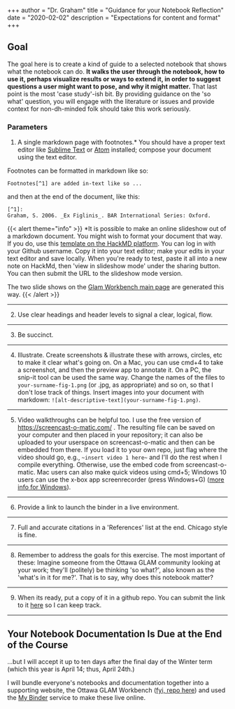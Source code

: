 +++
author = "Dr. Graham"
title = "Guidance for your Notebook Reflection"
date = "2020-02-02"
description = "Expectations for content and format"
+++

## Goal

The goal here is to create a kind of guide to a selected notebook that shows what the notebook can do. **It walks the user through the notebook, how to use it, perhaps visualize results or ways to extend it, in order to suggest questions a user might want to pose, and why it might matter.** That last point is the most 'case study'-ish bit. By providing guidance on the 'so what' question, you will engage with the literature or issues and provide context for non-dh-minded folk should take this work seriously.

### Parameters

1. A single markdown page with footnotes.* You should have a proper text editor like [Sublime Text](https://www.sublimetext.com/) or [Atom](https://atom.io/) installed; compose your document using the text editor.

Footnotes can be formatted in markdown like so:

`Footnotes[^1] are added in-text like so ...`

and then at the end of the document, like this:

```
[^1]:
Graham, S. 2006. _Ex Figlinis_. BAR International Series: Oxford.
```

{{< alert theme="info" >}}
*It is possible to make an online slideshow out of a markdown document. You might wish to format your document that way. If you do, use this [template on the HackMD platform](https://hackmd.io/tPo_MRQmRjSRBD6O7yKNfw?edit=&template=0f4505d1-db3c-4abf-94ad-471a14425f26#). You can log in with your Github username. Copy it into your text editor; make your edits in your text editor and save locally. When you're ready to test, paste it all into a new note on HackMd, then 'view in slideshow mode' under the sharing button. You can then submit the URL to the slideshow mode version.

The two slide shows on the [Glam Workbench main page](https://glam-workbench.github.io/) are generated this way.
{{< /alert >}}

---

2. Use clear headings and header levels to signal a clear, logical, flow.

---

3. Be succinct.

---

4. Illustrate. Create screenshots & illustrate these with arrows, circles, etc to make it clear what's going on. On a Mac, you can use cmd+4 to take a screenshot, and then the preview app to annotate it. On a PC, the snip-it tool can be used the same way. Change the names of the files to `your-surname-fig-1.png` (or .jpg, as appropriate) and so on, so that I don't lose track of things. Insert images into your document with markdown: `![alt-descriptive-text](your-surname-fig-1.png)`.

---

5. Video walkthroughs can be helpful too. I use the free version of https://screencast-o-matic.com/ . The resulting file can be saved on your computer and then placed in your repository; it can also be uploaded to your userspace on screencast-o-matic and then can be embedded from there. If you load it to your own repo, just flag where the video should go, e.g., `~insert video 1 here~` and I'll do the rest when I compile everything. Otherwise, use the embed code from screencast-o-matic. Mac users can also make quick videos using cmd+5; Windows 10 users can use the x-box app screenrecorder (press Windows+G) ([more info for Windows](https://www.theverge.com/2020/4/21/21222533/record-screen-pc-windows-laptop-xbox-game-bar-how-to)).

---

6. Provide a link to launch the binder in a live environment.

---

7. Full and accurate citations in a 'References' list at the end. Chicago style is fine.

---

8. Remember to address the goals for this exercise. The most important of these: Imagine someone from the Ottawa GLAM community looking at your work; they'll (politely) be thinking 'so what?', also known as the 'what's in it for me?'. That is to say, why does this notebook matter?

---

9. When its ready, put a copy of it in a github repo. You can submit the link to it [here](https://forms.gle/RZH4o6H18L1sMBz88) so I can keep track.

---

## Your Notebook Documentation Is Due at the End of the Course

...but I will accept it up to ten days after the final day of the Winter term (which this year is April 14; thus, April 24th.)

I will bundle everyone's notebooks and documentation together into a supporting website, the Ottawa GLAM Workbench ([fyi, repo here](https://github.com/XLabCU/GLAM-Ottawa)) and used the [My Binder](https://mybinder.org) service to make these live online.
